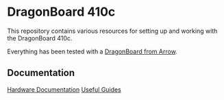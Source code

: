 # DragonBoard 410c

This repository contains various resources for setting up and working with the DragonBoard 410c.

Everything has been tested with a [DragonBoard from
Arrow](https://www.96boards.org/product/dragonboard410c/).

## Documentation

[Hardware Documentation](https://www.96boards.org/documentation/consumer/dragonboard/dragonboard410c/hardware-docs/index.html)
[Useful Guides](https://www.96boards.org/documentation/consumer/dragonboard/dragonboard410c/guides/)

